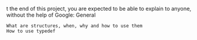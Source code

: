 t the end of this project, you are expected to be able to explain to anyone, without the help of Google:
General

    What are structures, when, why and how to use them
    How to use typedef

